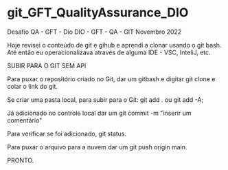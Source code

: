 # git_GFT_QualityAssurance_DIO
Desafio QA - GFT - Dio
DIO - GFT - QA - GIT
Novembro 2022


Hoje revisei o conteúdo de git e gihub e aprendi a clonar usando o git bash.
Até então eu operacionalizava através de alguma IDE - VSC, InteliJ, etc.

SUBIR PARA O GIT SEM API

Para puxar o repositório criado no Git, dar um gitbash e digitar git clone e colar o link do git.

Se criar uma pasta local, para subir para o Git: git add . ou git add -A;

Já adicionado no controle local dar um git commit -m "inserir um comentário"

Para verificar se foi adicionado, git status.

Para puxar o arquivo para a nuvem dar um git push origin main.

PRONTO. 
